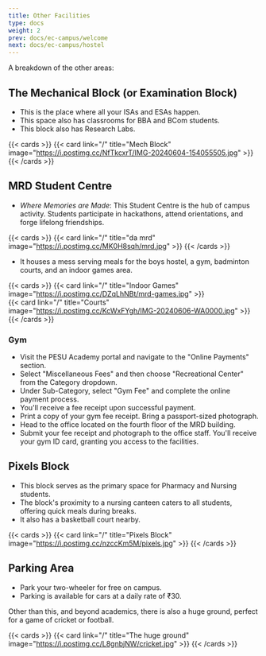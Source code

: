 ```yaml
---
title: Other Facilities
type: docs
weight: 2
prev: docs/ec-campus/welcome
next: docs/ec-campus/hostel
---
```


A breakdown of the other areas: 

## The Mechanical Block (or Examination Block)

* This is the place where all your ISAs and ESAs happen.
* This space also has classrooms for BBA and BCom students.
* This block also has Research Labs.  

{{< cards >}}
  {{< card link="/" title="Mech Block" image="https://i.postimg.cc/NfTkcxrT/IMG-20240604-154055505.jpg" >}}
{{< /cards >}}

## MRD Student Centre

* *Where Memories are Made*: This Student Centre is the hub of campus activity. Students participate in hackathons, attend orientations, and forge lifelong friendships.

{{< cards >}}
  {{< card link="/" title="da mrd" image="https://i.postimg.cc/MK0H8sqh/mrd.jpg" >}}
{{< /cards >}}

* It houses a mess serving meals for the boys hostel, a gym, badminton courts, and an indoor games area.

{{< cards >}}
  {{< card link="/" title="Indoor Games" image="https://i.postimg.cc/DZqLhNBt/mrd-games.jpg" >}}
  <br>
  {{< card link="/" title="Courts" image="https://i.postimg.cc/KcWxFYgh/IMG-20240606-WA0000.jpg" >}}
{{< /cards >}}

### Gym

* Visit the PESU Academy portal and navigate to the "Online Payments" section.
* Select "Miscellaneous Fees" and then choose "Recreational Center" from the Category dropdown.
* Under Sub-Category, select "Gym Fee" and complete the online payment process.
* You'll receive a fee receipt upon successful payment.
* Print a copy of your gym fee receipt. Bring a passport-sized photograph.
* Head to the office located on the fourth floor of the MRD building.
* Submit your fee receipt and photograph to the office staff. You'll receive your gym ID card, granting you access to the facilities.

## Pixels Block 

* This block serves as the primary space for Pharmacy and Nursing students.
* The block's proximity to a nursing canteen caters to all students, offering quick meals during breaks.
* It also has a basketball court nearby. 

{{< cards >}}
  {{< card link="/" title="Pixels Block" image="https://i.postimg.cc/nzccKm5M/pixels.jpg" >}}
{{< /cards >}}

## Parking Area 

* Park your two-wheeler for free on campus.
* Parking is available for cars at a daily rate of ₹30.

Other than this, and beyond academics, there is also a huge ground, perfect for a game of cricket or football.

{{< cards >}}
  {{< card link="/" title="The huge ground" image="https://i.postimg.cc/L8gnbjNW/cricket.jpg" >}}
{{< /cards >}}